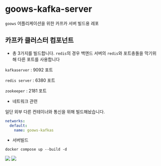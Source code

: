 # goows-kafka-server

`goows` 어플리케이션을 위한 카프카 서버 빌드용 레포

## 카프카 클러스터 컴포넌트

- 총 3가지를 빌드합니다. 
  `redis`의 경우 백엔드 서버의 `redis`와 포트충돌을 막기위해 다른 포트를 사용합니다


`kafkaserver` : 9092 포트

`redis server` : 6380 포트

`zookeeper` : 2181 포트

- 네트워크 관련

일단 외부 다른 컨테이너와 통신을 위해 빌드해놨습니다.

```yaml
networks:
  default:
    name: goows-kafkas
```

- 서버빌드
```
docker compose up --build -d
```
<img src='https://github.com/user-attachments/assets/94ed384e-f778-45bc-a175-2a0b0c70fc3a'>

<img src='https://github.com/user-attachments/assets/a9b43237-e026-4188-88d7-c8b8cf0bba93'>
